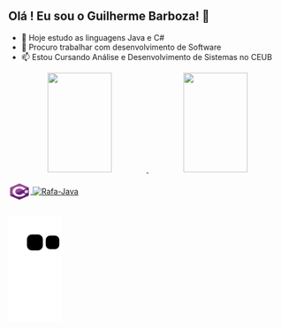 ## Olá ! Eu sou o Guilherme Barboza! 👋

- 🔭 Hoje estudo as linguagens Java e C#
- 👯 Procuro trabalhar com desenvolvimento de Software
- 📫 Estou Cursando Análise e Desenvolvimento de Sistemas no CEUB


<div align="center">
  <a href="https://github.com/guisbz">
  <img height="180em" width="48%" src="https://github-readme-stats.vercel.app/api?username=guisbz&show_icons=true&theme=dark&include_all_commits=true&count_private=true"/>
  <img height="180em" width="48%" src="https://github-readme-stats.vercel.app/api/top-langs/?username=guisbz&layout=compact&langs_count=7&theme=dark"/>
</div>

<div style="display: inline_block"><br>
  
  <img align="center" alt="Rafa-Csharp" height="30" width="40" src="https://raw.githubusercontent.com/devicons/devicon/master/icons/csharp/csharp-original.svg">
  <img align="center" alt="Rafa-Java" height="30" width="40" src="https://cdn.jsdelivr.net/gh/devicons/devicon/icons/java/java-original.svg">
  
##

</div>

![Snake animation](https://github.com/guisbz/guisbz/blob/output/github-contribution-grid-snake.svg)




